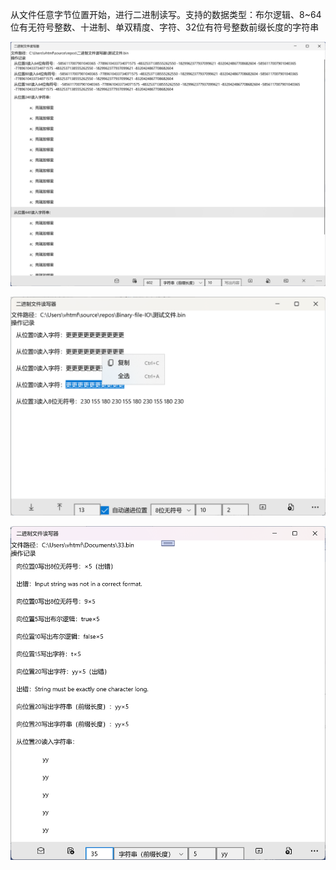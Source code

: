 从文件任意字节位置开始，进行二进制读写。支持的数据类型：布尔逻辑、8~64位有无符号整数、十进制、单双精度、字符、32位有符号整数前缀长度的字符串

![](截图.png)

![](截图2.png)

![](截图3.png)
